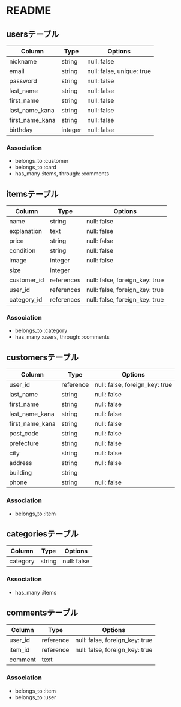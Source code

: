 # README

## usersテーブル

|Column|Type|Options|
|------|----|-------|
|nickname|string|null: false|
|email|string|null: false, unique: true|
|password|string|null: false|
|last_name|string|null: false|
|first_name|string|null: false|
|last_name_kana|string|null: false|
|first_name_kana|string|null: false|
|birthday|integer|null: false|


### Association
- belongs_to :customer
- belongs_to :card
- has_many :items, through: :comments

## itemsテーブル

|Column|Type|Options|
|------|----|-------|
|name|string|null: false|
|explanation|text|null: false|
|price|string|null: false|
|condition|string|null: false|
|image|integer|null: false|
|size|integer|
|customer_id|references|null: false, foreign_key: true|
|user_id|references|null: false, foreign_key: true|
|category_id|references|null: false, foreign_key: true|


### Association
- belongs_to :category
- has_many :users, through: :comments

## customersテーブル

|Column|Type|Options|
|------|----|-------|
|user_id|reference|null: false, foreign_key: true|
|last_name|string|null: false|
|first_name|string|null: false|
|last_name_kana|string|null: false|
|first_name_kana|string|null: false|
|post_code|string|null: false|
|prefecture|string|null: false|
|city|string|null: false|
|address|string|null: false|
|building|string|
|phone|string|null: false|


### Association
- belongs_to :item


## categoriesテーブル

|Column|Type|Options|
|------|----|-------|
|category|string|null: false|

### Association
- has_many :items

## commentsテーブル

|Column|Type|Options|
|------|----|-------|
|user_id|reference|null: false, foreign_key: true|
|item_id|reference|null: false, foreign_key: true|
|comment|text|

### Association
- belongs_to :item
- belongs_to :user
